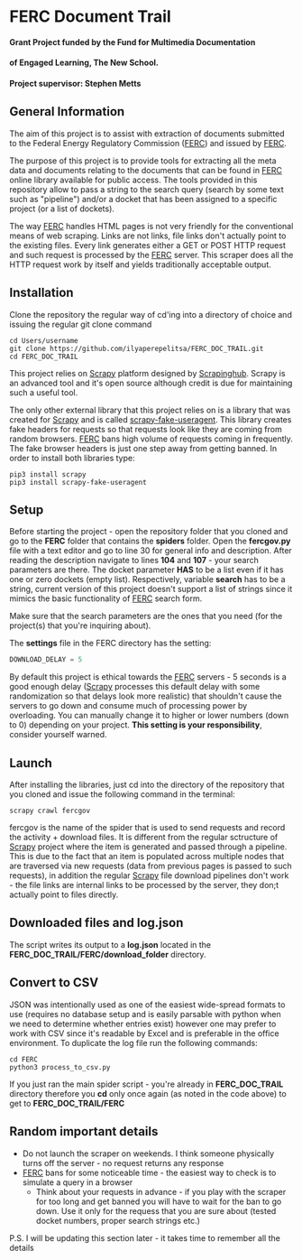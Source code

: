 # FERC Document Trail
#### Grant Project funded by the Fund for Multimedia Documentation
#### of Engaged Learning, The New School.
#### Project supervisor: Stephen Metts

## General Information

The aim of this project is to assist with extraction of documents submitted to
the Federal Energy Regulatory Commission
([FERC](https://elibrary.ferc.gov/idmws/search/fercgensearch.asp)) and issued by
[FERC](https://elibrary.ferc.gov/idmws/search/fercgensearch.asp).

The purpose of this project is to provide tools for extracting all the meta data
and documents relating to the documents that can be found in
[FERC](https://elibrary.ferc.gov/idmws/search/fercgensearch.asp) online library
available for public access. The tools provided in this repository allow to pass
a string to the search query (search by some text such as "pipeline") and/or a
docket that has been assigned to a specific project (or a list of dockets).

The way [FERC](https://elibrary.ferc.gov/idmws/search/fercgensearch.asp) handles
HTML pages is not very friendly for the conventional means of web scraping.
Links are not links, file links don't actually point to the
existing files. Every link generates either a GET or POST HTTP request and such
request is processed by the
[FERC](https://elibrary.ferc.gov/idmws/search/fercgensearch.asp) server.
This scraper does all the HTTP request work by itself and yields traditionally
acceptable output.

## Installation

Clone the repository the regular way of cd'ing into a directory of choice and
issuing the regular git clone command

```
cd Users/username
git clone https://github.com/ilyaperepelitsa/FERC_DOC_TRAIL.git
cd FERC_DOC_TRAIL
```

This project relies on [Scrapy](https://scrapy.org) platform designed by
[Scrapinghub](https://scrapinghub.com). Scrapy is an advanced tool and it's open
source although credit is due for maintaining such a useful tool.

The only other external library that this project relies on is a library that
was created for [Scrapy](https://scrapy.org) and is called
[scrapy-fake-useragent](https://github.com/alecxe/scrapy-fake-useragent). This
library creates fake headers for requests so that requests look like they are
coming from random browsers.
[FERC](https://elibrary.ferc.gov/idmws/search/fercgensearch.asp) bans high
volume of requests coming in
frequently. The fake browser headers is just one step away from getting banned.
In order to install both libraries type:

```
pip3 install scrapy
pip3 install scrapy-fake-useragent
```

## Setup
Before starting the project - open the repository folder that you cloned and go
to the **FERC** folder that contains the **spiders** folder. Open the
**fercgov.py**
file with a text editor and go to line 30 for general info and description.
After reading the description navigate to lines **104** and **107** - your search
parameters are there. The docket parameter **HAS** to be a list even if it has one
or zero dockets (empty list). Respectively, variable **search** has to be a
string, current version of this project doesn't support a list of strings since
it mimics the basic functionality of
[FERC](https://elibrary.ferc.gov/idmws/search/fercgensearch.asp) search form.

Make sure that the search parameters are the ones that you need (for the
project(s) that you're inquiring about).

The **settings** file in the FERC directory has the setting:
``` python
DOWNLOAD_DELAY = 5
```
By default this project is ethical towards the
[FERC](https://elibrary.ferc.gov/idmws/search/fercgensearch.asp) servers - 5
seconds is a
good enough delay ([Scrapy](https://scrapy.org) processes this default delay
with some randomization so that delays look more realistic) that shouldn't cause
the servers to go down and consume much of processing power by overloading. You
can manually change it to higher or lower numbers (down to 0) depending on your
project. **This setting is your responsibility**, consider yourself warned.

## Launch
After installing the libraries, just cd into the directory of the repository
that you cloned and issue the following command in the terminal:

```
scrapy crawl fercgov
```
fercgov is the name of the spider that is used to send requests and record the
activity + download files. It is different from the regular sctructure of
[Scrapy](https://scrapy.org) project where the item is generated and passed
through a pipeline. This is due to the fact that an item is populated across
multiple nodes that are traversed via new requests (data from previous pages is
passed to such requests), in addition the regular
[Scrapy](https://scrapy.org) file download pipelines don't work - the file links
are internal links to be processed by the server, they don;t actually point to
files directly.

## Downloaded files and log.json
The script writes its output to a **log.json** located in the
**FERC_DOC_TRAIL/FERC/download_folder**
directory. 

## Convert to CSV
JSON was intentionally used as one of the easiest wide-spread formats
to use (requires no database setup and is easily parsable with python when we
need to determine whether entries exist) however one may prefer to work with CSV
since it's readable by Excel and is preferable in the office environment. To
duplicate the log file run the following commands:
```
cd FERC
python3 process_to_csv.py
```
If you just ran the main spider script - you're already in **FERC_DOC_TRAIL** directory
therefore you **cd** only once again (as noted in the code above) to get to
**FERC_DOC_TRAIL/FERC**

## Random important details
* Do not launch the scraper on weekends. I think someone physically turns off
the server - no request returns any response
* [FERC](https://elibrary.ferc.gov/idmws/search/fercgensearch.asp) bans for some
noticeable time - the easiest way to check is to simulate a query in a browser
  * Think about your requests in advance - if you play with the scraper for too
long and get banned you will have to wait for the ban to go down. Use it only
for the requess that you are sure about (tested docket numbers, proper search
strings etc.)


P.S. I will be updating this section later - it takes time to remember all the
details
